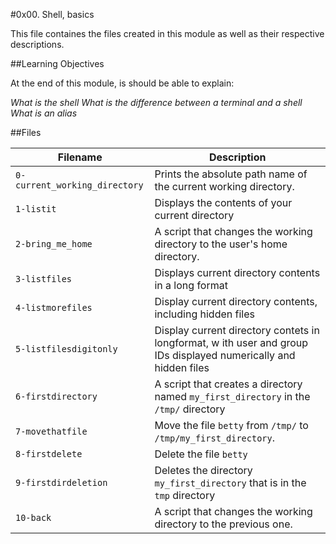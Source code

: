 #0x00. Shell, basics

This file containes the files created in this module as well as their respective descriptions.

##Learning Objectives

At the end of this module, is should be able to explain:

*What is the shell*
*What is the difference between a terminal and a shell*
*What is an alias*

##Files

| Filename | Description |
|-----------------|---------------------|
| `0-current_working_directory` | Prints the absolute path name of the current working directory. |
| `1-listit` | Displays the contents of your current directory |
| `2-bring_me_home` | A script that changes the working directory to the user's home directory. |
| `3-listfiles` | Displays current directory contents in a long format |
| `4-listmorefiles` | Display current directory contents, including hidden files |
| `5-listfilesdigitonly` | Display current directory contets in longformat, w ith user and group IDs displayed numerically and hidden files |
| `6-firstdirectory` | A script that creates a directory named `my_first_directory` in the `/tmp/` directory |
| `7-movethatfile` | Move the file `betty` from `/tmp/` to `/tmp/my_first_directory`. |
| `8-firstdelete` | Delete the file `betty` |
| `9-firstdirdeletion` | Deletes the directory `my_first_directory` that is in the `tmp` directory |
| `10-back` | A script that changes the working directory to the previous one. |
